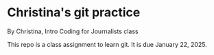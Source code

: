 # Christina's git practice

By Christina, Intro Coding for Journalists class

This repo is a class assignment to learn git. It is due January 22, 2025.
